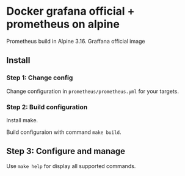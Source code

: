 # Docker grafana official + prometheus on alpine

Prometheus build in Alpine 3.16.
Graffana official image

## Install

### Step 1: Change config

Change configuration in ``prometheus/prometheus.yml`` for your targets.

### Step 2: Build configuration

Install make.

Build configuraion with command ``make build``.

## Step 3: Configure and manage

Use ``make help`` for display all supported commands.